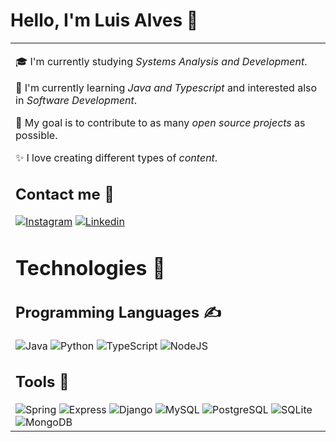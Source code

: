 # Hello, I'm Luis Alves 👋
<table> 
<td valign="center"> 
  
  🎓 I'm currently studying *Systems Analysis and Development*.

  🌱 I'm currently learning *Java and Typescript* and interested also in *Software Development*.

  🎯 My goal is to contribute to as many *open source projects* as possible.

  ✨ I love  creating different types of *content*. 
    

## Contact me 📲

[![Instagram](https://img.shields.io/badge/Instagram-E4405F?style=for-the-badge&logo=instagram&logoColor=white)](https://www.instagram.com/alves.luis.3002)
[![Linkedin](https://img.shields.io/badge/LinkedIn-0077B5?style=for-the-badge&logo=linkedin&logoColor=white)](https://www.linkedin.com/in/luis-alves-8380b8268/)<br/>

# Technologies 🚀

## Programming Languages ✍️

<img alt="Java" src="https://img.shields.io/badge/Java-ED8B00?style=for-the-badge&logo=openjdk&logoColor=white"/>
<img alt="Python" src="https://img.shields.io/badge/Python-3776AB?style=for-the-badge&logo=python&logoColor=white"/>
<img alt="TypeScript" src="https://img.shields.io/badge/TypeScript-007ACC?style=for-the-badge&logo=typescript&logoColor=white"/>
<img alt="NodeJS" src="https://img.shields.io/badge/Node.js-43853D?style=for-the-badge&logo=node.js&logoColor=white"/>


<br/>


## Tools 🔧

<img alt="Spring" src="https://img.shields.io/badge/Spring-6DB33F?style=for-the-badge&logo=spring&logoColor=white"/>
<img alt="Express" src="https://img.shields.io/badge/Express.js-404D59?style=for-the-badge"/>
<img alt="Django" src="https://img.shields.io/badge/Django-092E20?style=for-the-badge&logo=django&logoColor=white"/>
<img alt="MySQL" src="https://img.shields.io/badge/MySQL-00000F?style=for-the-badge&logo=mysql&logoColor=white"/>
<img alt="PostgreSQL" src="https://img.shields.io/badge/PostgreSQL-316192?style=for-the-badge&logo=postgresql&logoColor=white"/>
<img alt="SQLite" src="https://img.shields.io/badge/SQLite-07405E?style=for-the-badge&logo=sqlite&logoColor=white"/>
<img alt="MongoDB" src="https://img.shields.io/badge/MongoDB-4EA94B?style=for-the-badge&logo=mongodb&logoColor=white"/>


<br/>


</td>
</table>
